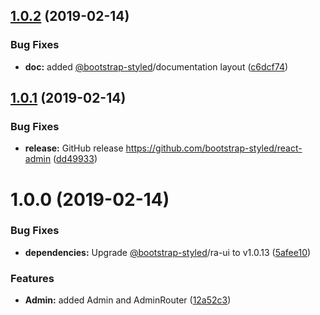 ## [1.0.2](https://github.com/bootstrap-styled/react-admin/compare/v1.0.1...v1.0.2) (2019-02-14)


### Bug Fixes

* **doc:** added [@bootstrap-styled](https://github.com/bootstrap-styled)/documentation layout ([c6dcf74](https://github.com/bootstrap-styled/react-admin/commit/c6dcf74))

## [1.0.1](https://github.com/bootstrap-styled/react-admin/compare/v1.0.0...v1.0.1) (2019-02-14)


### Bug Fixes

* **release:** GitHub release https://github.com/bootstrap-styled/react-admin ([dd49933](https://github.com/bootstrap-styled/react-admin/commit/dd49933))

# 1.0.0 (2019-02-14)


### Bug Fixes

* **dependencies:** Upgrade [@bootstrap-styled](https://module.kopaxgroup.com/bootstrap-styled)/ra-ui to v1.0.13 ([5afee10](https://module.kopaxgroup.com/bootstrap-styled/react-admin/commit/5afee10))


### Features

* **Admin:** added Admin and AdminRouter ([12a52c3](https://module.kopaxgroup.com/bootstrap-styled/react-admin/commit/12a52c3))
